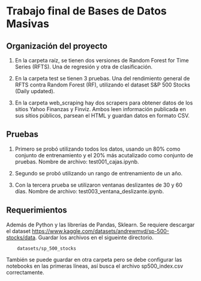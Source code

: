 # Trabajo final de Bases de Datos Masivas

## Organización del proyecto

1. En la carpeta raíz, se tienen dos versiones de Random Forest for Time Series (RFTS). Una de regresión y otra de clasificación.

2. En la carpeta test se tienen 3 pruebas. Una del rendimiento general de RFTS contra Random Forest (RF), utilizando el dataset S&P 500 Stocks (Daily updated).

3. En la carpeta web_scraping hay dos scrapers para obtener datos de los sitios Yahoo Finanzas y Finviz. Ambos leen información publicada en sus sitios públicos, parsean el HTML y guardan datos en formato CSV.


## Pruebas

1. Primero se probó utilizando todos los datos, usando un 80% como conjunto de entrenamiento y el 20% más acutalizado como conjunto de pruebas. Nombre de archivo: test001_cajas.ipynb.

2. Segundo se probó utilizando un rango de entrenamiento de un año.

3. Con la tercera prueba se utilizaron ventanas deslizantes de 30 y 60 días. Nombre de archivo: test003_ventana_deslizante.ipynb.

## Requerimientos

Además de Python y las librerías de Pandas, Sklearn.
Se requiere descargar el dataset https://www.kaggle.com/datasets/andrewmvd/sp-500-stocks/data.
Guardar los archivos en el sigueinte directorio.
        
        datasets/sp_500_stocks

También se puede guardar en otra carpeta pero se debe configurar las notebooks en las primeras líneas, así busca el archivo sp500_index.csv correctamente.
